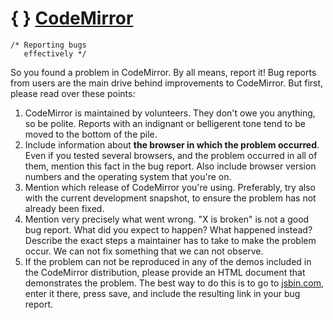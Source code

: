 <span class="logo-braces">{ }</span> [CodeMirror](http://codemirror.net/)
=========================================================================

    /* Reporting bugs
       effectively */

So you found a problem in CodeMirror. By all means, report it! Bug reports from users are the main drive behind improvements to CodeMirror. But first, please read over these points:

1.  CodeMirror is maintained by volunteers. They don't owe you anything, so be polite. Reports with an indignant or belligerent tone tend to be moved to the bottom of the pile.
2.  Include information about **the browser in which the problem occurred**. Even if you tested several browsers, and the problem occurred in all of them, mention this fact in the bug report. Also include browser version numbers and the operating system that you're on.
3.  Mention which release of CodeMirror you're using. Preferably, try also with the current development snapshot, to ensure the problem has not already been fixed.
4.  Mention very precisely what went wrong. "X is broken" is not a good bug report. What did you expect to happen? What happened instead? Describe the exact steps a maintainer has to take to make the problem occur. We can not fix something that we can not observe.
5.  If the problem can not be reproduced in any of the demos included in the CodeMirror distribution, please provide an HTML document that demonstrates the problem. The best way to do this is to go to [jsbin.com](http://jsbin.com/ihunin/edit), enter it there, press save, and include the resulting link in your bug report.
